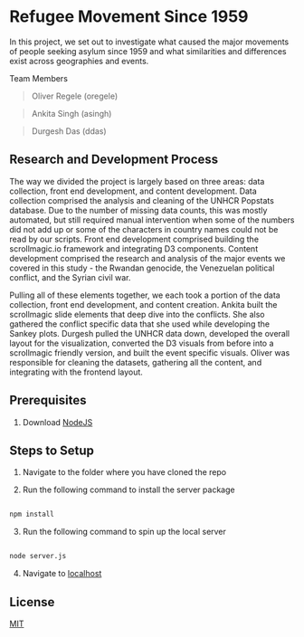 # Refugee Movement Since 1959

In this project, we set out to investigate what caused the major movements of people seeking asylum since 1959 and what similarities and differences exist across geographies and events.

Team Members
> Oliver Regele (oregele)

> Ankita Singh (asingh)

> Durgesh Das (ddas)

## Research and Development Process

The way we divided the project is largely based on three areas: data collection, front end development, and content development. Data collection comprised the analysis and cleaning of the UNHCR Popstats database. Due to the number of missing data counts, this was mostly automated, but still required manual intervention when some of the numbers did not add up or some of the characters in country names could not be read by our scripts. Front end development comprised building the scrollmagic.io framework and integrating D3 components. Content development comprised the research and analysis of the major events we covered in this study - the Rwandan genocide, the Venezuelan political conflict, and the Syrian civil war. 

Pulling all of these elements together, we each took a portion of the data collection, front end development, and content creation. Ankita built the scrollmagic slide elements that deep dive into the conflicts. She also gathered the conflict specific data that she used while developing the Sankey plots. Durgesh pulled the UNHCR data down, developed the overall layout for the visualization, converted the D3 visuals from before into a scrollmagic friendly version, and built the event specific visuals. Oliver was responsible for cleaning the datasets, gathering all the content, and integrating with the frontend layout. 

## Prerequisites

1. Download [NodeJS](https://nodejs.org/en/download/)

## Steps to Setup

1. Navigate to the folder where you have cloned the repo

2. Run the following command to install the server package

```bash

npm install

```

3. Run the following command to spin up the local server

```bash

node server.js

```

4. Navigate to [localhost](http://localhost:8000/index.html)

## License

[MIT](https://choosealicense.com/licenses/mit/)